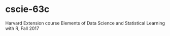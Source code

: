 # cscie-63c
Harvard Extension course Elements of Data Science and Statistical Learning with R, Fall 2017 
